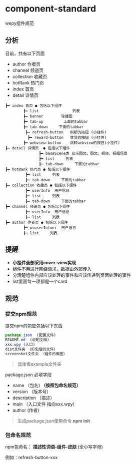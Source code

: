 # component-standard
wepy组件规范


## 分析
目前，共有以下页面

* author 作者页
* channel 频道页
* collection 收藏页
* hotRank 热门页
* index 首页
* detail 详情页


```
┣━ index 首页 ● 包括以下组件             
        ┣━ list               列表
        ┣━ banner        轮播图           
        ┣━ tab-up         上面的tabbar          
        ┣━ tab-down     下面的tabbar      
	     ┣━ refresh-button   刷新的按钮 (小挂件)
		  ┣━ reward-button   赞赏的按钮 (小挂件)
	   	┣━ webview-button    跳转webview的按钮(小挂件) 
┣━ detail 详情页  ● 包括以下组件 
               ┣━ baseScene类 音乐图文，图文，视频，祝福场景  
               ┣━ list     列表            
               ┣━ tab-down     下面的tabbar                        
┣━ hotRank 热门页 ● 包括以下组件 
         ┣━ list     列表     
         ┣━ tab-down     下面的tabbar      
┣━ collection 收藏页 ● 包括以下组件 
         ┣━ userInfo  用户信息            
         ┣━ list     列表          
         ┣━ tab-down     下面的tabbar            
┣━ channel 频道页 ● 包括以下组件 	
		 ┣━ userInfo  用户信息  
		 ┣━ list     列表     
┣━ author 作者页 ● 包括以下组件 	
        ┣━ ususerInfoer  用户信息 
	    ┣━ list     列表     
```





## 提醒

* **小挂件全部采用cover-view实现**
* 组件不用进行网络请求，数据由外部传入
* 分清楚组件内部应该处理的事件和应该传递到页面处理的事件
* list里面每一项都是一个card



## 规范

### 提交npm规范

提交npm的包应包括以下东西
```javascript
package.json  (配置文件)
README.md  (说明文档)
xxx.wpy (入口)
dist文件夹 （打包后的文件）
screenshot文件夹 （组件的截图）
```



> 具体看example文件夹



package.json 必填字段
* name （包名) **（按照包命名规范）**
* version （版本号）
* description （描述）
* main （入口文件 指向xxx.wpy）
* author (作者)

>生成package.json使用命令   **npm init**



### 包命名规范
npm包命名： **描述性词语-组件-皮肤**   (全小写字母)

例如：refresh-button-xxx
